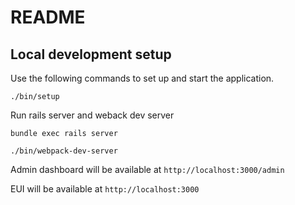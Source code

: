 # README

## Local development setup

Use the following commands to set up and start the application.

```
./bin/setup
```

Run rails server and weback dev server

```
bundle exec rails server
```

```
./bin/webpack-dev-server
```

Admin dashboard will be available at `http://localhost:3000/admin`

EUI will be available at `http://localhost:3000`
